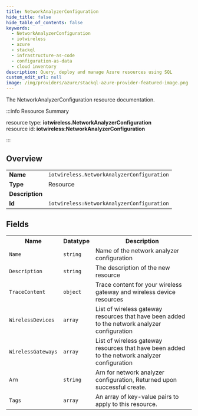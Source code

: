 ```yaml
---
title: NetworkAnalyzerConfiguration
hide_title: false
hide_table_of_contents: false
keywords:
  - NetworkAnalyzerConfiguration
  - iotwireless
  - azure
  - stackql
  - infrastructure-as-code
  - configuration-as-data
  - cloud inventory
description: Query, deploy and manage Azure resources using SQL
custom_edit_url: null
image: /img/providers/azure/stackql-azure-provider-featured-image.png
---
```

The NetworkAnalyzerConfiguration resource documentation.

:::info Resource Summary

<div class="row">
<div class="providerDocColumn">
<span>resource type:&nbsp;<b>iotwireless.NetworkAnalyzerConfiguration</b></span><br />
<span>resource id:&nbsp;<b>iotwireless:NetworkAnalyzerConfiguration</b></span><br />
</div>
</div>

:::

## Overview
<table><tbody>
<tr><td><b>Name</b></td><td><code>iotwireless.NetworkAnalyzerConfiguration</code></td></tr>
<tr><td><b>Type</b></td><td>Resource</td></tr>
<tr><td><b>Description</b></td><td></td></tr>
<tr><td><b>Id</b></td><td><code>iotwireless:NetworkAnalyzerConfiguration</code></td></tr>
</tbody></table>

## Fields
<table><tbody>
<tr><th>Name</th><th>Datatype</th><th>Description</th></tr>
<tr><td><code>Name</code></td><td><code>string</code></td><td>Name of the network analyzer configuration</td></tr><tr><td><code>Description</code></td><td><code>string</code></td><td>The description of the new resource</td></tr><tr><td><code>TraceContent</code></td><td><code>object</code></td><td>Trace content for your wireless gateway and wireless device resources</td></tr><tr><td><code>WirelessDevices</code></td><td><code>array</code></td><td>List of wireless gateway resources that have been added to the network analyzer configuration</td></tr><tr><td><code>WirelessGateways</code></td><td><code>array</code></td><td>List of wireless gateway resources that have been added to the network analyzer configuration</td></tr><tr><td><code>Arn</code></td><td><code>string</code></td><td>Arn for network analyzer configuration, Returned upon successful create.</td></tr><tr><td><code>Tags</code></td><td><code>array</code></td><td>An array of key-value pairs to apply to this resource.</td></tr>
</tbody></table>